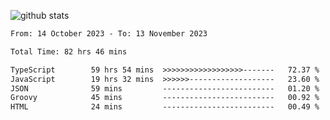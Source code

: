
![github stats](https://github-readme-stats.vercel.app/api?username=realmahd1&show_icons=true&theme=codeSTACKr&hide_rank=true&count_private=true)

<!--START_SECTION:waka-->

```txt
From: 14 October 2023 - To: 13 November 2023

Total Time: 82 hrs 46 mins

TypeScript        59 hrs 54 mins  >>>>>>>>>>>>>>>>>>-------   72.37 %
JavaScript        19 hrs 32 mins  >>>>>>-------------------   23.60 %
JSON              59 mins         -------------------------   01.20 %
Groovy            45 mins         -------------------------   00.92 %
HTML              24 mins         -------------------------   00.49 %
```

<!--END_SECTION:waka-->
